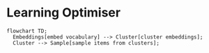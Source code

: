 # Learning Optimiser

```mermaid
flowchart TD;
  Embeddings[embed vocabulary] --> Cluster[cluster embeddings];
  Cluster --> Sample[sample items from clusters];
```
